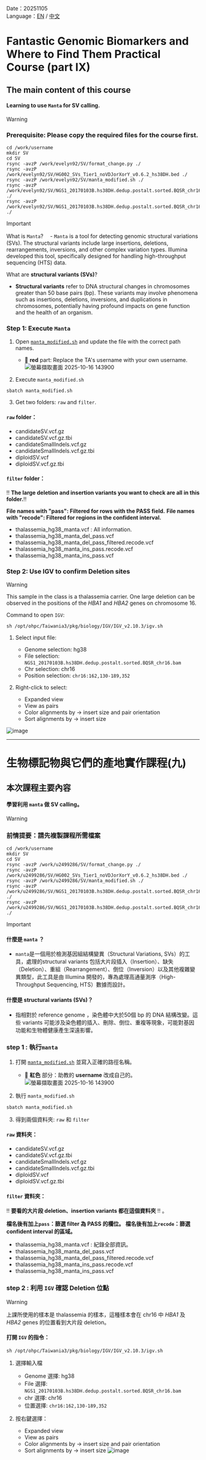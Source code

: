 Date：20251105  
Language：[EN](#Fantastic-Genomic-Biomarkers-and-Where-to-Find-Them-Practical-Course-part-IX) / [中文](#生物標記物與它們的產地實作課程九)

# Fantastic Genomic Biomarkers and Where to Find Them Practical Course (part IX)
## The main content of this course


#### Learning to use `Manta` for SV calling.


> [!Warning]
> ### Prerequisite: Please copy the required files for the course first. 
> ```markdown=
> cd /work/username
> mkdir SV
> cd SV
> rsync -avzP /work/evelyn92/SV/format_change.py ./
> rsync -avzP /work/evelyn92/SV/HG002_SVs_Tier1_noVDJorXorY_v0.6.2_hs38DH.bed ./
> rsync -avzP /work/evelyn92/SV/manta_modified.sh ./
> rsync -avzP /work/evelyn92/SV/NGS1_20170103B.hs38DH.dedup.postalt.sorted.BQSR_chr16.bam ./
> rsync -avzP /work/evelyn92/SV/NGS1_20170103B.hs38DH.dedup.postalt.sorted.BQSR_chr16.bam.bai ./
> ```

> [!Important]
> What is `Manta`?
>　- `Manta` is a tool for detecting genomic structural variations (SVs). The structural variants include large insertions, deletions, rearrangements, inversions, and other complex variation types. Illumina developed this tool, specifically designed for handling high-throughput sequencing (HTS) data.
> 
> What are **structural variants (SVs)**?
> - **Structural variants** refer to DNA structural changes in chromosomes greater than 50 base pairs (bp). These variants may involve phenomena such as insertions, deletions, inversions, and duplications in chromosomes, potentially having profound impacts on gene function and the health of an organism.


### Step 1: Execute `Manta`
1. Open [`manta_modified.sh`](https://github.com/Jacob-s-Lab/2025-Biomarkers/blob/main/manta_modified.sh) and update the file with the correct path names.
    - :red_circle: **red** part: Replace the TA's username with your own username.
    ![螢幕擷取畫面 2025-10-16 143900](https://hackmd.io/_uploads/B1NI7zC6xl.png)

2. Execute `manta_modified.sh`
```
sbatch manta_modified.sh
```
3. Get two folders: `raw` and `filter`.
#### `raw` folder：
- candidateSV.vcf.gz
- candidateSV.vcf.gz.tbi
- candidateSmallIndels.vcf.gz
- candidateSmallIndels.vcf.gz.tbi
- diploidSV.vcf
- diploidSV.vcf.gz.tbi

#### `filter` folder：
:bangbang: **The large deletion and insertion variants you want to check are all in this folder.**:bangbang:  

**File names with "pass": Filtered for rows with the PASS field.**
**File names with "recode": Filtered for regions in the confident interval.**
- thalassemia_hg38_manta.vcf : All information.
- thalassemia_hg38_manta_del_pass.vcf
- thalassemia_hg38_manta_del_pass_filtered.recode.vcf
- thalassemia_hg38_manta_ins_pass.recode.vcf
- thalassemia_hg38_manta_ins_pass.vcf

### Step 2: Use IGV to confirm Deletion sites
> [!Warning]
> This sample in the class is a thalassemia carrier. One large deletion can be observed in the positions of the *HBA1* and *HBA2* genes on chromosome 16.
> 
> Command to open `IGV`:
> ```marksh
> sh /opt/ohpc/Taiwania3/pkg/biology/IGV/IGV_v2.10.3/igv.sh
> ```

1. Select input file:

    - Genome selection: hg38
    - File selection: `NGS1_20170103B.hs38DH.dedup.postalt.sorted.BQSR_chr16.bam`
    - Chr selection: chr16
    - Position selection: `chr16:162,130-189,352`
2. Right-click to select:
    - Expanded view
    - View as pairs
    - Color alignments by -> insert size and pair orientation
    - Sort alignments by -> insert size

![image](https://hackmd.io/_uploads/rkY2rfCael.png)




 ------------------------
# 生物標記物與它們的產地實作課程(九)
## 本次課程主要內容
    
#### 學習利用 `manta` 做 SV calling。

> [!Warning]
> ### 前情提要：請先複製課程所需檔案
> ```markdown=
> cd /work/username
> mkdir SV
> cd SV
> rsync -avzP /work/u2499286/SV/format_change.py ./
> rsync -avzP /work/u2499286/SV/HG002_SVs_Tier1_noVDJorXorY_v0.6.2_hs38DH.bed ./
> rsync -avzP /work/u2499286/SV/manta_modified.sh ./
> rsync -avzP /work/u2499286/SV/NGS1_20170103B.hs38DH.dedup.postalt.sorted.BQSR_chr16.bam ./
> rsync -avzP /work/u2499286/SV/NGS1_20170103B.hs38DH.dedup.postalt.sorted.BQSR_chr16.bam.bai ./
> ```

> [!Important]
> #### 什麼是 `manta` ？
> - `manta`是一個用於檢測基因組結構變異（Structural Variations, SVs）的工具，處理的structural variants 包括大片段插入（Insertion）、缺失（Deletion）、重組（Rearrangement）、倒位（Inversion）以及其他複雜變異類型，此工具是由 Illumina 開發的，專為處理高通量測序（High-Throughput Sequencing, HTS）數據而設計。
> 
> #### 什麼是 structural variants (SVs)？
> - 指相對於 reference genome ，染色體中大於50個 bp 的 DNA 結構改變。這些 variants 可能涉及染色體的插入、刪除、倒位、重複等現象，可能對基因功能和生物體健康產生深遠影響。

### step 1 : 執行`manta`


1. 打開 [`manta_modified.sh`](https://github.com/Jacob-s-Lab/2025-Biomarkers/blob/main/manta_modified.sh) 並寫入正確的路徑名稱。
     - :red_circle: **紅色** 部分：助教的 **username** 改成自己的。
    ![螢幕擷取畫面 2025-10-16 143900](https://hackmd.io/_uploads/r1EqUMATxe.png)
    
2. 執行 `manta_modified.sh`
```
sbatch manta_modified.sh
```
3. 得到兩個資料夾: `raw` 和 `filter`
#### `raw` 資料夾：
- candidateSV.vcf.gz
- candidateSV.vcf.gz.tbi
- candidateSmallIndels.vcf.gz
- candidateSmallIndels.vcf.gz.tbi
- diploidSV.vcf
- diploidSV.vcf.gz.tbi

#### `filter` 資料夾：
:bangbang: **要看的大片段 deletion、insertion variants 都在這個資料夾** :bangbang: 。

**檔名後有加上`pass`：篩選 filter 為 PASS 的欄位。**
**檔名後有加上`recode`：篩選 confident interval 的區域。**
- thalassemia_hg38_manta.vcf : 紀錄全部資訊。
- thalassemia_hg38_manta_del_pass.vcf
- thalassemia_hg38_manta_del_pass_filtered.recode.vcf
- thalassemia_hg38_manta_ins_pass.recode.vcf
- thalassemia_hg38_manta_ins_pass.vcf


### step 2 : 利用 `IGV` 確認 Deletion 位點
> [!Warning]
> 上課所使用的樣本是 thalassemia 的樣本，這種樣本會在 chr16 中 *HBA1* 及 *HBA2* genes 的位置看到大片段 deletion。
>
> #### 打開 `IGV` 的指令：
> ```marksh
> sh /opt/ohpc/Taiwania3/pkg/biology/IGV/IGV_v2.10.3/igv.sh
> ```

1. 選擇輸入檔
    - Genome 選擇: hg38
    - File 選擇: `NGS1_20170103B.hs38DH.dedup.postalt.sorted.BQSR_chr16.bam`
    - chr 選擇: chr16
    - 位置選擇: `chr16:162,130-189,352`

2. 按右鍵選擇：
    - Expanded view
    - View as pairs
    - Color alignments by -> insert size and pair orientation
    - Sort alignments by -> insert size
![image](https://hackmd.io/_uploads/HkCTSz0plx.png)
